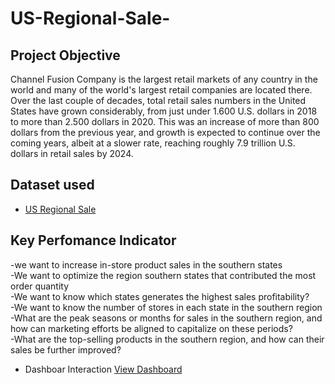 # US-Regional-Sale-
## Project Objective
Channel Fusion Company is the largest retail markets of any country in the world and many of the world's largest retail companies are located there. Over the last couple of decades, total retail sales numbers in the United States have grown considerably, from just under 1.600 U.S. dollars in 2018 to more than 2.500 dollars in 2020. This was an increase of more than 800 dollars from the previous year, and growth is expected to continue over the coming years, albeit at a slower rate, reaching roughly 7.9 trillion U.S. dollars in retail sales by 2024.
## Dataset used
- <a href="https://github.com/talithapanglima/US-Regional-Sale-/blob/main/US_Regional_Sales_Data.xlsx">US Regional Sale</a>
## Key Perfomance Indicator
-we want to increase in-store product sales in the southern states		
-We want to optimize the region southern states that contributed the most order quantity		
-We want to know which states generates the highest sales profitability?		
-We want to know the number of stores in each state in the southern region	
-What are the peak seasons or months for sales in the southern region, and how can marketing efforts be aligned to capitalize on these periods?		
-What are the top-selling products in the southern region, and how can their sales be further improved?		

- Dashboar Interaction <a href="https://github.com/talithapanglima/US-Regional-Sale-/blob/main/Screenshot%20(1747).png">View Dashboard</a>

